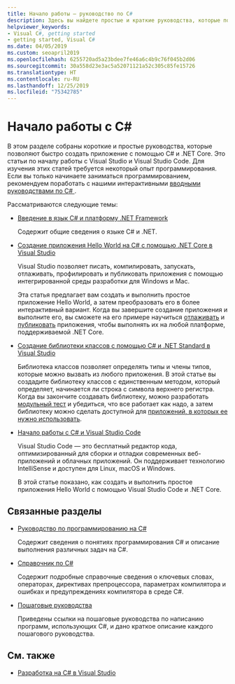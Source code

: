 ```yaml
---
title: Начало работы — руководство по C#
description: Здесь вы найдете простые и краткие руководства, которые помогут вам быстро познакомиться с базовыми понятиями языка C# и начать писать приложения .NET Core.
helpviewer_keywords:
- Visual C#, getting started
- getting started, Visual C#
ms.date: 04/05/2019
ms.custom: seoapril2019
ms.openlocfilehash: 6255720ad5a23bdee7fe46a6c4b9c76f045b2d06
ms.sourcegitcommit: 30a558d23e3ac5a52071121a52c305c85fe15726
ms.translationtype: HT
ms.contentlocale: ru-RU
ms.lasthandoff: 12/25/2019
ms.locfileid: "75342785"
---
```

# <a name="get-started-with-c"></a>Начало работы с C\#

В этом разделе собраны короткие и простые руководства, которые позволяют быстро создать приложение с помощью C# и .NET Core. Это статьи по началу работы с Visual Studio и Visual Studio Code. Для изучения этих статей требуется некоторый опыт программирования. Если вы только начинаете заниматься программированием, рекомендуем поработать с нашими интерактивными [вводными руководствами по C# ](../tutorials/intro-to-csharp/index.md).

Рассматриваются следующие темы:

- [Введение в язык C# и платформу .NET Framework](introduction-to-the-csharp-language-and-the-net-framework.md)

     Содержит общие сведения о языке C# и .NET.

- [Создание приложения Hello World на C# с помощью .NET Core в Visual Studio](../../core/tutorials/with-visual-studio.md)

   Visual Studio позволяет писать, компилировать, запускать, отлаживать, профилировать и публиковать приложения с помощью интегрированной среды разработки для Windows и Mac.

   Эта статья предлагает вам создать и выполнить простое приложение Hello World, а затем преобразовать его в более интерактивный вариант. Когда вы завершите создание приложения и выполните его, вы сможете на его примере научиться [отлаживать](../../core/tutorials/debugging-with-visual-studio.md) и [публиковать](../../core/tutorials/publishing-with-visual-studio.md) приложения, чтобы выполнять их на любой платформе, поддерживаемой .NET Core.

- [Создание библиотеки классов с помощью C# и .NET Standard в Visual Studio](../../core/tutorials/library-with-visual-studio.md)

   Библиотека классов позволяет определять типы и члены типов, которые можно вызвать из любого приложения. В этой статье вы создадите библиотеку классов с единственным методом, который определяет, начинается ли строка с символа верхнего регистра. Когда вы закончите создавать библиотеку, можно разработать [модульный тест](../../core/tutorials/testing-library-with-visual-studio.md) и убедиться, что все работает как надо, а затем библиотеку можно сделать доступной для [приложений, в которых ее нужно использовать](../../core/tutorials/consuming-library-with-visual-studio.md).

- [Начало работы с C# и Visual Studio Code](../../core/tutorials/with-visual-studio-code.md)

   Visual Studio Code — это бесплатный редактор кода, оптимизированный для сборки и отладки современных веб-приложений и облачных приложений. Он поддерживает технологию IntelliSense и доступен для Linux, macOS и Windows.

   В этой статье показано, как создать и выполнить простое приложения Hello World с помощью Visual Studio Code и .NET Core.

## <a name="related-sections"></a>Связанные разделы

- [Руководство по программированию на C#](../programming-guide/index.md)

    Содержит сведения о понятиях программирования C# и описание выполнения различных задач на C#.

- [Справочник по C#](../language-reference/index.md)

    Содержит подробные справочные сведения о ключевых словах, операторах, директивах препроцессора, параметрах компилятора и ошибках и предупреждениях компилятора в среде C#.

- [Пошаговые руководства](../walkthroughs.md)

    Приведены ссылки на пошаговые руководства по написанию программ, использующих C#, и дано краткое описание каждого пошагового руководства.

## <a name="see-also"></a>См. также

- [Разработка на C# в Visual Studio](/visualstudio/get-started/csharp/)
